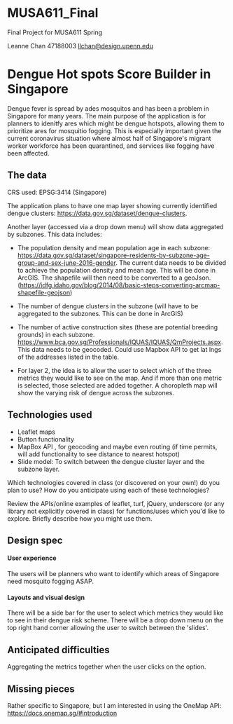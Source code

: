 # MUSA611_Final
Final Project for MUSA611 Spring

Leanne Chan
47188003
llchan@design.upenn.edu

# Dengue Hot spots Score Builder in Singapore 
Dengue fever is spread by ades mosquitos and has been a problem in Singapore for many years. The main purpose of the application is for planners to idenitfy ares which might be dengue hotspots, allowing them to prioritize ares for mosquitio fogging. This is especially important given the current coronavirus situation where almost half of Singapore's migrant worker workforce has been quarantined, and services like fogging have been affected. 

## The data

CRS used: EPSG:3414 (Singapore)

The application plans to have one map layer showing currently identified dengue clusters: https://data.gov.sg/dataset/dengue-clusters. 

Another layer (accessed via a drop down menu) will show data aggregated by subzones. 
This data includes:
  -  The population density and mean population age in each subzone: https://data.gov.sg/dataset/singapore-residents-by-subzone-age-group-and-sex-june-2016-gender. The current data needs to be divided to achieve the population density and mean age. This will be done in ArcGIS. The shapefile will then need to be converted to a geoJson. (https://idfg.idaho.gov/blog/2014/08/basic-steps-converting-arcmap-shapefile-geojson) 
  
  - The number of dengue clusters in the subzone (will have to be aggregated to the subzones. This can be done in ArcGIS)
  
  - The number of active construction sites (these are potential breeding grounds) in each subzone. https://www.bca.gov.sg/Professionals/IQUAS/IQUAS/QmProjects.aspx. This data needs to be geocoded. Could use Mapbox API to get lat lngs of the addresses listed in the table. 
 
- For layer 2, the idea is to allow the user to select which of the three metrics they would like to see on the map. And if more than one metric is selected, those selected are added together. A choropleth map will show the varying risk of dengue across the subzones. 

## Technologies used

- Leaflet maps 
- Button functionality 
- MapBox API , for geocoding and maybe even routing (if time permits, will add functionality to see distance to nearest hotspot) 
- Slide model: To switch between the dengue cluster layer and the subzone layer. 

Which technologies covered in class (or discovered on your own!) do you
plan to use? How do you anticipate using each of these technologies?

Review the APIs/online examples of leaflet, turf, jQuery, underscore (or
any library not explicitly covered in class) for functions/uses which
you'd like to explore. Briefly describe how you might use them.

## Design spec

#### User experience
The users will be planners who want to identify which areas of Singapore need mosquito fogging ASAP. 

#### Layouts and visual design

There will be a side bar for the user to select which metrics they would like to see in their dengue risk scheme. 
There will be a drop down menu on the top right hand corner allowing the user to switch between the 'slides'. 

## Anticipated difficulties

Aggregating the metrics together when the user clicks on the option.

## Missing pieces

Rather specific to Singapore, but I am interested in using the OneMap API: https://docs.onemap.sg/#introduction

